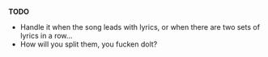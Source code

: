 **TODO**

* Handle it when the song leads with lyrics, or when there are two sets of lyrics in a row...
* How will you split them, you fucken dolt?

